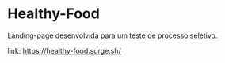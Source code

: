 # Healthy-Food
Landing-page desenvolvida para um teste de processo seletivo.

link: https://healthy-food.surge.sh/

